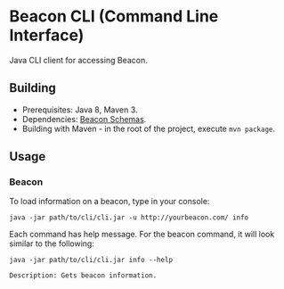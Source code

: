 # Beacon CLI (Command Line Interface)
Java CLI client for accessing Beacon.

## Building
- Prerequisites: Java 8, Maven 3.
- Dependencies: [Beacon Schemas](https://github.com/ga4gh/beacon-team).
- Building with Maven - in the root of the project, execute `mvn package`.

## Usage
### Beacon
To load information on a beacon, type in your console:
```
java -jar path/to/cli/cli.jar -u http://yourbeacon.com/ info
```

Each command has help message. For the beacon command, it will look similar to the following:
```
java -jar path/to/cli/cli.jar info --help

Description: Gets beacon information.
```